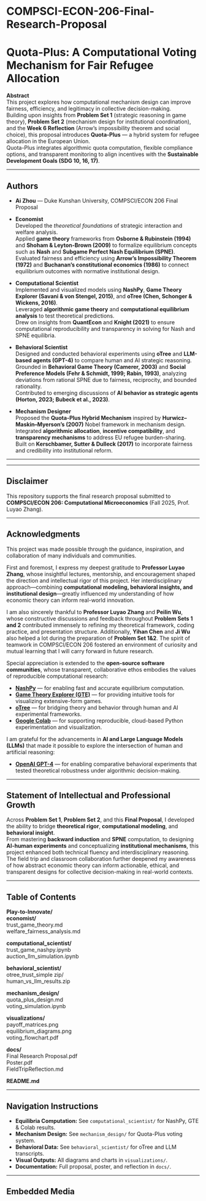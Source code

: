# COMPSCI-ECON-206-Final-Research-Proposal
# Quota-Plus: A Computational Voting Mechanism for Fair Refugee Allocation

**Abstract**  
This project explores how computational mechanism design can improve fairness, efficiency, and legitimacy in collective decision-making.  
Building upon insights from **Problem Set 1** (strategic reasoning in game theory), **Problem Set 2** (mechanism design for institutional coordination), and the **Week 6 Reflection** (Arrow’s impossibility theorem and social choice), this proposal introduces **Quota-Plus** — a hybrid system for refugee allocation in the European Union.  
Quota-Plus integrates algorithmic quota computation, flexible compliance options, and transparent monitoring to align incentives with the **Sustainable Development Goals (SDG 10, 16, 17)**.  


---

## Authors
- **Ai Zhou** — Duke Kunshan University, COMPSCI/ECON 206 Final Proposal
- **Economist**  
  Developed the *theoretical foundations* of strategic interaction and welfare analysis.  
  Applied **game theory** frameworks from **Osborne & Rubinstein (1994)** and **Shoham & Leyton-Brown (2009)** to formalize equilibrium concepts such as **Nash** and **Subgame Perfect Nash Equilibrium (SPNE)**.  
  Evaluated fairness and efficiency using **Arrow’s Impossibility Theorem (1972)** and **Buchanan’s constitutional economics (1986)** to connect equilibrium outcomes with normative institutional design.

- **Computational Scientist**  
  Implemented and visualized models using **NashPy**, **Game Theory Explorer (Savani & von Stengel, 2015)**, and **oTree (Chen, Schonger & Wickens, 2016)**.  
  Leveraged **algorithmic game theory** and **computational equilibrium analysis** to test theoretical predictions.  
  Drew on insights from **QuantEcon** and **Knight (2021)** to ensure computational reproducibility and transparency in solving for Nash and SPNE equilibria.

- **Behavioral Scientist**  
  Designed and conducted behavioral experiments using **oTree** and **LLM-based agents (GPT-4)** to compare human and AI strategic reasoning.  
  Grounded in **Behavioral Game Theory (Camerer, 2003)** and **Social Preference Models (Fehr & Schmidt, 1999; Rabin, 1993)**, analyzing deviations from rational SPNE due to fairness, reciprocity, and bounded rationality.  
  Contributed to emerging discussions of **AI behavior as strategic agents (Horton, 2023; Bubeck et al., 2023)**.

- **Mechanism Designer**  
  Proposed the **Quota-Plus Hybrid Mechanism** inspired by **Hurwicz–Maskin–Myerson’s (2007)** Nobel framework in mechanism design.  
  Integrated **algorithmic allocation**, **incentive compatibility**, and **transparency mechanisms** to address EU refugee burden-sharing.  
  Built on **Kerschbamer, Sutter & Dulleck (2017)** to incorporate fairness and credibility into institutional reform.

---

---

## Disclaimer
This repository supports the final research proposal submitted to  
**COMPSCI/ECON 206: Computational Microeconomics** (Fall 2025, Prof. Luyao Zhang).  

---

## Acknowledgments
This project was made possible through the guidance, inspiration, and collaboration of many individuals and communities.  

First and foremost, I express my deepest gratitude to **Professor Luyao Zhang**, whose insightful lectures, mentorship, and encouragement shaped the direction and intellectual rigor of this project. Her interdisciplinary approach—combining **computational modeling, behavioral insights, and institutional design**—greatly influenced my understanding of how economic theory can inform real-world innovation.  

I am also sincerely thankful to **Professor Luyao Zhang** and **Peilin Wu**, whose constructive discussions and feedback throughout **Problem Sets 1 and 2** contributed immensely to refining my theoretical framework, coding practice, and presentation structure. Additionally, **Yihan Chen** and **Ji Wu** also helped a lot during the preparation of **Problem Set 1&2**. The spirit of teamwork in COMPSCI/ECON 206 fostered an environment of curiosity and mutual learning that I will carry forward in future research.  

Special appreciation is extended to the **open-source software communities**, whose transparent, collaborative ethos embodies the values of reproducible computational research:
- [**NashPy**](https://nashpy.readthedocs.io) — for enabling fast and accurate equilibrium computation.  
- [**Game Theory Explorer (GTE)**](http://www.gametheoryexplorer.org) — for providing intuitive tools for visualizing extensive-form games.  
- [**oTree**](https://otree.readthedocs.io) — for bridging theory and behavior through human and AI experimental frameworks.  
- [**Google Colab**](https://colab.research.google.com/) — for supporting reproducible, cloud-based Python experimentation and visualization.    

I am grateful for the advancements in **AI and Large Language Models (LLMs)** that made it possible to explore the intersection of human and artificial reasoning:
- [**OpenAI GPT-4**](https://openai.com/research/gpt-4) — for enabling comparative behavioral experiments that tested theoretical robustness under algorithmic decision-making.  

---

## Statement of Intellectual and Professional Growth
Across **Problem Set 1**, **Problem Set 2**, and this **Final Proposal**, I developed the ability to bridge **theoretical rigor**, **computational modeling**, and **behavioral insight**.  
From mastering **backward induction** and **SPNE** computation, to designing **AI-human experiments** and conceptualizing **institutional mechanisms**, this project enhanced both technical fluency and interdisciplinary reasoning. The field trip and classroom collaboration further deepened my awareness of how abstract economic theory can inform actionable, ethical, and transparent designs for collective decision-making in real-world contexts.

---
## Table of Contents

**Play-to-Innovate/**  
**economist/**  
trust_game_theory.md  
welfare_fairness_analysis.md  

**computational_scientist/**  
trust_game_nashpy.ipynb  
auction_llm_simulation.ipynb  

**behavioral_scientist/**  
otree_trust_simple zip/  
human_vs_llm_results.zip  

**mechanism_design/**  
quota_plus_design.md  
voting_simulation.ipynb  

**visualizations/**  
payoff_matrices.png  
equilibrium_diagrams.png  
voting_flowchart.pdf  

**docs/**  
Final Research Proposal.pdf  
Poster.pdf  
FieldTripReflection.md  

**README.md**


---
## Navigation Instructions
- **Equilibria Computation:** See `computational_scientist/` for NashPy, GTE & Colab results.  
- **Mechanism Design:** See `mechanism_design/` for Quota-Plus voting system.  
- **Behavioral Data:** See `behavioral_scientist/` for oTree and LLM transcripts.  
- **Visual Outputs:** All diagrams and charts in `visualizations/`.  
- **Documentation:** Full proposal, poster, and reflection in `docs/`.
  
---
## Embedded Media
